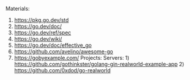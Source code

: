 Materials:
1) https://pkg.go.dev/std
2) https://go.dev/doc/
3) https://go.dev/ref/spec
4) https://go.dev/wiki/
5) https://go.dev/doc/effective_go
6) https://github.com/avelino/awesome-go
7) https://gobyexample.com/
Projects:
	Servers:
		1) https://github.com/gothinkster/golang-gin-realworld-example-app
		2) https://github.com/0xdod/go-realworld